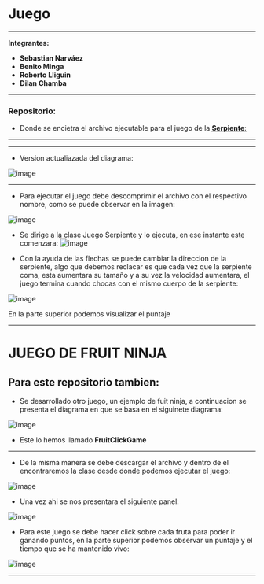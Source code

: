# Juego
---

**Integrantes:**
- **Sebastian Narváez**
- **Benito Minga**
- **Roberto Lliguin**
- **Dilan Chamba**

---

### Repositorio:
- Donde se encietra el archivo ejecutable para el juego de la <abbr title="Hyper Text Markup Language">**Serpiente**:</abbr>

---


---
- Version actualiazada del diagrama:
  
![image](https://github.com/user-attachments/assets/f10e2329-e0b4-43c2-8bc3-7625f444a6e1)


---
- Para ejecutar el juego debe descomprimir el archivo con el respectivo nombre, como se puede observar en la imagen:

![image](https://github.com/user-attachments/assets/fcdba9b0-aa19-40b9-aead-86b9171abc69)

- Se dirige a la clase Juego Serpiente y lo ejecuta, en ese instante este comenzara:
![image](https://github.com/user-attachments/assets/a86de08e-3d74-4b51-b695-123e9b796721)

- Con la ayuda de las flechas se puede cambiar la direccion de la serpiente, algo que debemos reclacar es que cada vez que la serpiente coma, esta aumentara su tamaño y a su vez la velocidad aumentara, el juego termina cuando chocas con el mismo cuerpo de la serpiente:

![image](https://github.com/user-attachments/assets/72f9a3f4-3ca0-469c-b5ee-12b452063a24)


En la parte superior podemos visualizar el puntaje

---

# JUEGO DE FRUIT NINJA

Para este repositorio tambien:
---
- Se desarrollado otro juego, un ejemplo de fuit ninja, a continuacion se presenta el diagrama en que se basa en el siguinete diagrama:  

![image](https://github.com/user-attachments/assets/75a772e9-5639-4a24-b043-5f25956f6756)


- Este lo hemos llamado **FruitClickGame**
---

- De la misma manera se debe descargar el archivo y dentro de el encontraremos la clase desde donde podemos ejecutar el juego:

![image](https://github.com/user-attachments/assets/2ca2ab99-79cd-44ab-8a15-e803d1a1fedb)


- Una vez ahi se nos presentara el siguiente panel:

![image](https://github.com/user-attachments/assets/dc3a117e-74c8-416f-8644-16b7a8fe706f)


- Para este juego se debe hacer click sobre cada fruta para poder ir ganando puntos, en la parte superior podemos observar un puntaje y el tiempo que se ha mantenido vivo:

![image](https://github.com/user-attachments/assets/6018f1a5-0c4c-4cb1-97d0-035dc7476f36)

---

